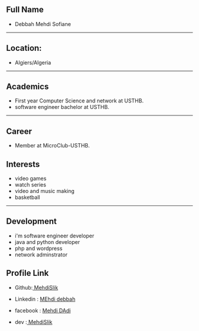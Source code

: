 ##  Full Name
 - Debbah Mehdi Sofiane
 ***

## Location:
- Algiers/Algeria
***

## Academics
- First year  Computer Science and network  at USTHB.
- software engineer bachelor at USTHB.
***

## Career
- Member at MicroClub-USTHB.

##  Interests
- video games 
- watch series
- video and music making
- basketball
***

## Development
- i'm software engineer developer
- java  and python  developer 
- php and wordpress
- network adminstrator


## Profile Link
- Github:[ MehdiSlik ](https://github.com/Mehdislik)

- Linkedin : [MEhdi debbah](https://www.linkedin.com/in/mehdi-sofiane-debbah-392a751a3/)

- facebook : [Mehdi DAdi](https://web.facebook.com/madi500)

- dev  :[ MehdiSlik ](https://dev.to/mehdislik)
